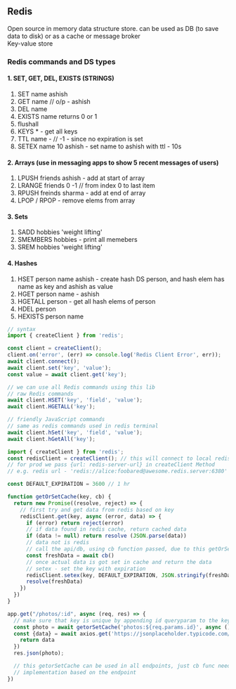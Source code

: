 ## Redis
Open source in memory data structure store. can be used as DB (to save data to disk) or as a cache or message broker  
Key-value store  

### Redis commands and DS types
#### 1. SET, GET, DEL, EXISTS (STRINGS)
1. SET name ashish
2. GET name // o/p - ashish
3. DEL name
4. EXISTS name returns 0 or 1
5. flushall
6. KEYS * - get all keys
7. TTL name - // -1 - since no expiration is set
8. SETEX name 10 ashish - set name to ashish with ttl - 10s

#### 2. Arrays (use in messaging apps to show 5 recent messages of users)
1. LPUSH friends ashish - add at start of array
2. LRANGE friends 0 -1 // from index 0 to last item
3. RPUSH freinds sharma - add at end of array
4. LPOP / RPOP - remove elems from array

#### 3. Sets
1. SADD hobbies 'weight lifting'
2. SMEMBERS hobbies - print all memebers 
3. SREM hobbies 'weight lifting'

#### 4. Hashes
1. HSET person name ashish - create hash DS person, and hash elem has name as key and ashish as value
2. HGET person name - ashish
3. HGETALL person - get all hash elems of person
4. HDEL person
5. HEXISTS person name


```javascript
// syntax
import { createClient } from 'redis';

const client = createClient(); 
client.on('error', (err) => console.log('Redis Client Error', err));
await client.connect();
await client.set('key', 'value');
const value = await client.get('key');

// we can use all Redis commands using this lib
// raw Redis commands
await client.HSET('key', 'field', 'value');
await client.HGETALL('key');

// friendly JavaScript commands
// same as redis commands used in redis terminal
await client.hSet('key', 'field', 'value');
await client.hGetAll('key');
```

```javascript
import { createClient } from 'redis';
const redisClient = createClient(); // this will connect to local redis instance (port - 6379)
// for prod we pass {url: redis-server-url} in createClient Method
// e.g. redis url - 'redis://alice:foobared@awesome.redis.server:6380'

const DEFAULT_EXPIRATION = 3600 // 1 hr

function getOrSetCache(key, cb) {
  return new Promise((resolve, reject) => {
  	// first try and get data from redis based on key
    redisClient.get(key, async (error, data) => {
	  if (error) return reject(error)
	  // if data found in redis cache, return cached data
      if (data != null) return resolve (JSON.parse(data))
      // data not is redis
  	  // call the api/db, using cb function passed, due to this getOrSetCache func becomes generic
      const freshData = await cb()
      // once actual data is got set in cache and return the data
      // setex - set the key with expiration
      redisClient.setex(key, DEFAULT_EXPIRATION, JSON.stringify(freshData))
      resolve(freshData)
    })
  })
}

app.get("/photos/:id", async (req, res) => {
  // make sure that key is unique by appending id queryparam to the key
  const photo = await getorSetCache('photos:${req.params.id}', async () => {
  const {data} = await axios.get('https://jsonplaceholder.typicode.com/photos/${req.params.id}')
	return data
  })
  res.json(photo);

  // this getorSetCache can be used in all endpoints, just cb func needs to have
  // implementation based on the endpoint
})

```

